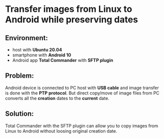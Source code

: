 # Transfer images from Linux to Android while preserving dates

## Environment:
- host with **Ubuntu 20.04**
- smartphone with **Android 10**
- Android app **Total Commander** with **SFTP plugin**

## Problem:
Android device is connected to PC host with __USB cable__ and image transfer is done with the __PTP protocol__.
But direct copy/move of image files from PC converts all the __creation__ dates to the __current__ date.

## Solution:
Total Commander with the SFTP plugin can allow you to copy images from Linux to Android without loosing original creation date.
